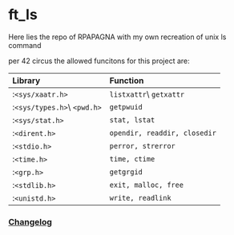 # ft_ls
Here lies the repo of RPAPAGNA with my own recreation of unix ls command

per 42 circus the allowed funcitons for this project are:

| Library        | Function      |
|:-------------- |:------------- |
|:`<sys/xaatr.h>` | `listxattr`\ `getxattr` |
|:`<sys/types.h>`\ `<pwd.h>` | `getpwuid` |
|:`<sys/stat.h>` | `stat, lstat` |
|:`<dirent.h>` | `opendir, readdir, closedir` |
|:`<stdio.h>` | `perror, strerror` |
|:`<time.h>` | `time, ctime` |
|:`<grp.h>` | `getgrgid` |
|:`<stdlib.h>` | `exit, malloc, free` |
|:`<unistd.h>` | `write, readlink` |

### [Changelog]
[Changelog]: https://github.com/rpeepz/ft_ls/blob/master/CHANGELOG.md "updates"
